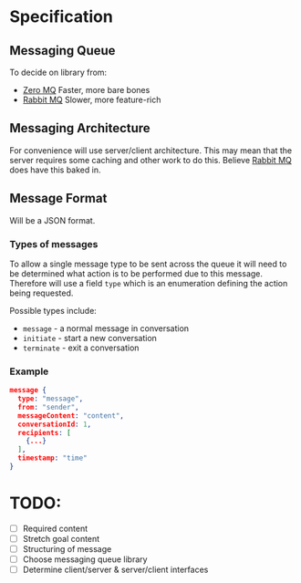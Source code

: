 # Specification
## Messaging Queue
To decide on library from:
* [Zero MQ](http://zeromq.org/) Faster, more bare bones
* [Rabbit MQ](http://www.rabbitmq.com/) Slower, more feature-rich

## Messaging Architecture
For convenience will use server/client architecture. This may mean that the server requires some caching and other work to do this. Believe [Rabbit MQ](http://www.rabbitmq.com/) does have this baked in.

## Message Format
Will be a JSON format.
### Types of messages
To allow a single message type to be sent across the queue it will need to be determined what action is to be performed due to this message. Therefore will use a field `type` which is an enumeration defining the action being requested.

Possible types include:
* `message` - a normal message in conversation
* `initiate` - start a new conversation
* `terminate` - exit a conversation

### Example
```json
message {
  type: "message",
  from: "sender",
  messageContent: "content",
  conversationId: 1,
  recipients: [
    {...}
  ],
  timestamp: "time"
}
```

# TODO:
- [ ] Required content
- [ ] Stretch goal content
- [ ] Structuring of message
- [ ] Choose messaging queue library
- [ ] Determine client/server & server/client interfaces
